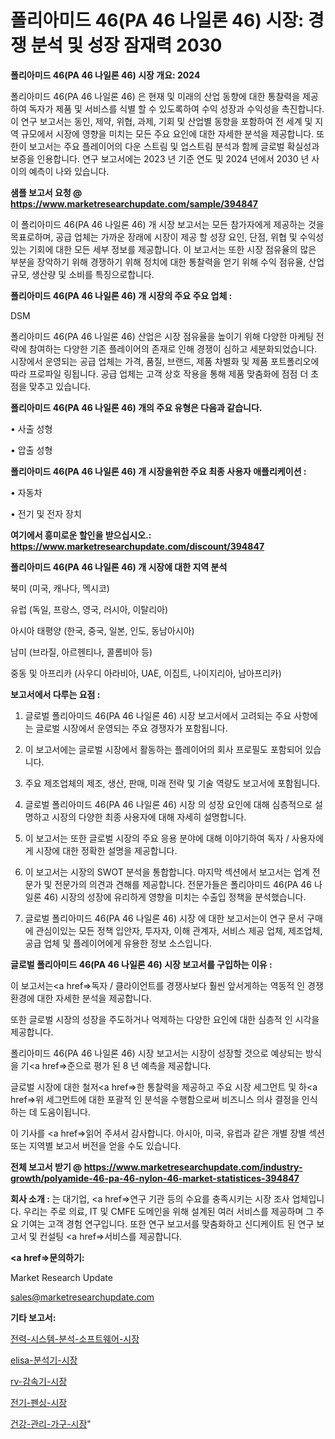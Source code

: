 # 폴리아미드 46(PA 46 나일론 46) 시장: 경쟁 분석 및 성장 잠재력 2030

<strong>폴리아미드 46(PA 46 나일론 46) 시장 개요: 2024</strong>

폴리아미드 46(PA 46 나일론 46) 은 현재 및 미래의 산업 동향에 대한 통찰력을 제공하여 독자가 제품 및 서비스를 식별 할 수 있도록하여 수익 성장과 수익성을 촉진합니다. 이 연구 보고서는 동인, 제약, 위협, 과제, 기회 및 산업별 동향을 포함하여 전 세계 및 지역 규모에서 시장에 영향을 미치는 모든 주요 요인에 대한 자세한 분석을 제공합니다. 또한이 보고서는 주요 플레이어의 다운 스트림 및 업스트림 분석과 함께 글로벌 확실성과 보증을 인용합니다. 연구 보고서에는 2023 년 기준 연도 및 2024 년에서 2030 년 사이의 예측이 나와 있습니다.



<strong>샘플 보고서 요청 @ <a href=https://www.marketresearchupdate.com/sample/394847>https://www.marketresearchupdate.com/sample/394847</a></strong>

이 폴리아미드 46(PA 46 나일론 46) 개 시장 보고서는 모든 참가자에게 제공하는 것을 목표로하며, 공급 업체는 가까운 장래에 시장이 제공 할 성장 요인, 단점, 위협 및 수익성있는 기회에 대한 모든 세부 정보를 제공합니다. 이 보고서는 또한 시장 점유율의 많은 부분을 장악하기 위해 경쟁하기 위해 정치에 대한 통찰력을 얻기 위해 수익 점유율, 산업 규모, 생산량 및 소비를 특징으로합니다.



<strong>폴리아미드 46(PA 46 나일론 46) 개 시장의 주요 주요 업체 :</strong>

DSM

폴리아미드 46(PA 46 나일론 46) 산업은 시장 점유율을 높이기 위해 다양한 마케팅 전략에 참여하는 다양한 기존 플레이어의 존재로 인해 경쟁이 심하고 세분화되었습니다. 시장에서 운영되는 공급 업체는 가격, 품질, 브랜드, 제품 차별화 및 제품 포트폴리오에 따라 프로파일 링됩니다. 공급 업체는 고객 상호 작용을 통해 제품 맞춤화에 점점 더 초점을 맞추고 있습니다.



<strong>폴리아미드 46(PA 46 나일론 46) 개의 주요 유형은 다음과 같습니다.</strong>

• 사출 성형

• 압출 성형



<strong>폴리아미드 46(PA 46 나일론 46) 개 시장을위한 주요 최종 사용자 애플리케이션 :</strong>

• 자동차

• 전기 및 전자 장치



<strong>여기에서 흥미로운 할인을 받으십시오.: <a href=https://www.marketresearchupdate.com/discount/394847>https://www.marketresearchupdate.com/discount/394847</a></strong>



<strong>폴리아미드 46(PA 46 나일론 46) 개 시장에 대한 지역 분석</strong>

북미 (미국, 캐나다, 멕시코)

유럽 (독일, 프랑스, 영국, 러시아, 이탈리아)

아시아 태평양 (한국, 중국, 일본, 인도, 동남아시아)

남미 (브라질, 아르헨티나, 콜롬비아 등)

중동 및 아프리카 (사우디 아라비아, UAE, 이집트, 나이지리아, 남아프리카)



<strong>보고서에서 다루는 요점 :</strong>

1. 글로벌 폴리아미드 46(PA 46 나일론 46) 시장 보고서에서 고려되는 주요 사항에는 글로벌 시장에서 운영되는 주요 경쟁자가 포함됩니다.

2. 이 보고서에는 글로벌 시장에서 활동하는 플레이어의 회사 프로필도 포함되어 있습니다.

3. 주요 제조업체의 제조, 생산, 판매, 미래 전략 및 기술 역량도 보고서에 포함됩니다.

4. 글로벌 폴리아미드 46(PA 46 나일론 46) 시장 의 성장 요인에 대해 심층적으로 설명하고 시장의 다양한 최종 사용자에 대해 자세히 설명합니다.

5. 이 보고서는 또한 글로벌 시장의 주요 응용 분야에 대해 이야기하여 독자 / 사용자에게 시장에 대한 정확한 설명을 제공합니다.

6. 이 보고서는 시장의 SWOT 분석을 통합합니다. 마지막 섹션에서 보고서는 업계 전문가 및 전문가의 의견과 견해를 제공합니다. 전문가들은 폴리아미드 46(PA 46 나일론 46) 시장의 성장에 유리하게 영향을 미치는 수출입 정책을 분석했습니다.

7. 글로벌 폴리아미드 46(PA 46 나일론 46) 시장 에 대한 보고서는이 연구 문서 구매에 관심이있는 모든 정책 입안자, 투자자, 이해 관계자, 서비스 제공 업체, 제조업체, 공급 업체 및 플레이어에게 유용한 정보 소스입니다.



<strong>글로벌 폴리아미드 46(PA 46 나일론 46) 시장 보고서를 구입하는 이유 :</strong>

이 보고서는<a href=>독자 / 클</a>라이언트를 경쟁사보다 훨씬 앞서게하는 역동적 인 경쟁 환경에 대한 자세한 분석을 제공합니다.

또한 글로벌 시장의 성장을 주도하거나 억제하는 다양한 요인에 대한 심층적 인 시각을 제공합니다.

폴리아미드 46(PA 46 나일론 46) 시장 보고서는 시장이 성장할 것으로 예상되는 방식을 기<a href=>준으로</a> 평가 된 8 년 예측을 제공합니다.

글로벌 시장에 대한 철저<a href=>한 통찰력</a>을 제공하고 주요 시장 세그먼트 및 하<a href=>위 세그</a>먼트에 대한 포괄적 인 분석을 수행함으로써 비즈니스 의사 결정을 인식하는 데 도움이됩니다.

이 기사를 <a href=>읽어 주</a>셔서 감사합니다. 아시아, 미국, 유럽과 같은 개별 장별 섹션 또는 지역별 보고서 버전을 얻을 수도 있습니다.



<strong>전체 보고서 받기 @ <a href=https://www.marketresearchupdate.com/industry-growth/polyamide-46-pa-46-nylon-46-market-statistices-394847>https://www.marketresearchupdate.com/industry-growth/polyamide-46-pa-46-nylon-46-market-statistices-394847</a></strong>



<strong>회사 소개 :</strong>
는 대기업, <a href=>연구 기</a>관 등의 수요를 충족시키는 시장 조사 업체입니다. 우리는 주로 의료, IT 및 CMFE 도메인을 위해 설계된 여러 서비스를 제공하며 그 주요 기여는 고객 경험 연구입니다. 또한 연구 보고서를 맞춤화하고 신디케이트 된 연구 보고서 및 컨설팅 <a href=>서비</a>스를 제공합니다.



<strong><a href=>문의하기:</a></strong>

Market Research Update

sales@marketresearchupdate.com



<strong>기타 보고서:</strong>

<a href=https://www.linkedin.com/pulse/전력-시스템-분석-소프트웨어-시장-경쟁-및-성장-잠재력-2029/>전력-시스템-분석-소프트웨어-시장</a>

<a href=https://www.linkedin.com/pulse/elisa-분석기-시장-세분화-연구-및-목표-고객2029년-analytics-avenue-adventures-24-ana-wmruf/>elisa-분석기-시장</a>

<a href=https://www.linkedin.com/pulse/rv-감속기-시장-세분화-연구-및-목표-고객2029년-market-matrix-musings-analysis-6s7kf/>rv-감속기-시장</a>

<a href=https://www.linkedin.com/pulse/전기-펜싱-시장-세분화-연구-및-목표-고객2030년-survey-spotlight-pro-24-analysis-0i5of/>전기-펜싱-시장</a>

<a href=https://www.linkedin.com/pulse/건강-관리-가구-시장-세분화-연구-및-목표-고객2029년-trend-tracking-tips-360-analysis-lhszf/>건강-관리-가구-시장</a>"
